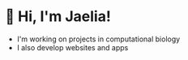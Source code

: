 # 👋 Hi, I'm Jaelia!
  * I'm working on projects in computational biology
  * I also develop websites and apps
